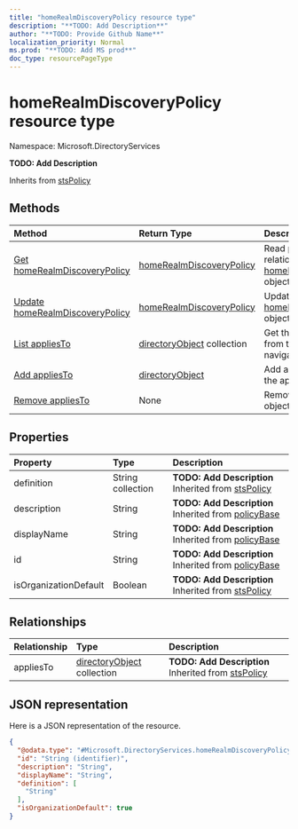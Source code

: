 ```yaml
---
title: "homeRealmDiscoveryPolicy resource type"
description: "**TODO: Add Description**"
author: "**TODO: Provide Github Name**"
localization_priority: Normal
ms.prod: "**TODO: Add MS prod**"
doc_type: resourcePageType
---
```


# homeRealmDiscoveryPolicy resource type


Namespace: Microsoft.DirectoryServices

**TODO: Add Description**


Inherits from [stsPolicy](../resources/stspolicy.md)

## Methods
|Method|Return Type|Description|
|:---|:---|:---|
|[Get homeRealmDiscoveryPolicy](../api/microsoft.directoryservices-homerealmdiscoverypolicy-get.md)|[homeRealmDiscoveryPolicy](../resources/microsoft.directoryservices-homerealmdiscoverypolicy.md)|Read properties and relationships of a [homeRealmDiscoveryPolicy](../resources/microsoft.directoryservices-homerealmdiscoverypolicy.md) object.|
|[Update homeRealmDiscoveryPolicy](../api/microsoft.directoryservices-homerealmdiscoverypolicy-update.md)|[homeRealmDiscoveryPolicy](../resources/microsoft.directoryservices-homerealmdiscoverypolicy.md)|Update the properties of a [homeRealmDiscoveryPolicy](../resources/microsoft.directoryservices-homerealmdiscoverypolicy.md) object.|
|[List appliesTo](../api/microsoft.directoryservices-homerealmdiscoverypolicy-list-appliesto.md)|[directoryObject](../resources/microsoft.directoryservices-directoryobject.md) collection|Get the directoryObjects from the appliesTo navigation property.|
|[Add appliesTo](../api/microsoft.directoryservices-homerealmdiscoverypolicy-post-appliesto.md)|[directoryObject](../resources/microsoft.directoryservices-directoryobject.md)|Add appliesTo by posting to the appliesTo collection.|
|[Remove appliesTo](../api/microsoft.directoryservices-homerealmdiscoverypolicy-delete-appliesto.md)|None|Remove an appliesTo object.|

## Properties
|Property|Type|Description|
|:---|:---|:---|
|definition|String collection|**TODO: Add Description** Inherited from [stsPolicy](../resources/microsoft.directoryservices-stspolicy.md)|
|description|String|**TODO: Add Description** Inherited from [policyBase](../resources/microsoft.directoryservices-policybase.md)|
|displayName|String|**TODO: Add Description** Inherited from [policyBase](../resources/microsoft.directoryservices-policybase.md)|
|id|String|**TODO: Add Description** Inherited from [policyBase](../resources/microsoft.directoryservices-policybase.md)|
|isOrganizationDefault|Boolean|**TODO: Add Description** Inherited from [stsPolicy](../resources/microsoft.directoryservices-stspolicy.md)|

## Relationships
|Relationship|Type|Description|
|:---|:---|:---|
|appliesTo|[directoryObject](../resources/microsoft.directoryservices-directoryobject.md) collection|**TODO: Add Description** Inherited from [stsPolicy](../resources/stspolicy.md)|

## JSON representation
Here is a JSON representation of the resource.
<!-- {
  "blockType": "resource",
  "keyProperty": "id",
  "@odata.type": "Microsoft.DirectoryServices.homeRealmDiscoveryPolicy",
  "baseType": "Microsoft.DirectoryServices.stsPolicy",
  "openType": false
}
-->
``` json
{
  "@odata.type": "#Microsoft.DirectoryServices.homeRealmDiscoveryPolicy",
  "id": "String (identifier)",
  "description": "String",
  "displayName": "String",
  "definition": [
    "String"
  ],
  "isOrganizationDefault": true
}
```

